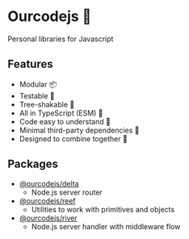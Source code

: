 # Ourcodejs 🎒

Personal libraries for Javascript

## Features

- Modular 📦
- Testable 🧪
- Tree-shakable 🌳
- All in TypeScript (ESM) 💙
- Code easy to understand 🧐
- Minimal third-party dependencies 🤏
- Designed to combine together 🤝

## Packages

- [@ourcodejs/delta](https://github.com/jacsamg/ourcodejs/tree/main/packages/delta)
  - Node.js server router
- [@ourcodejs/reef](https://github.com/jacsamg/ourcodejs/tree/main/packages/reef)
  - Utilities to work with primitives and objects
- [@ourcodejs/river](https://github.com/jacsamg/ourcodejs/tree/main/packages/river)
  - Node.js server handler with middleware flow
